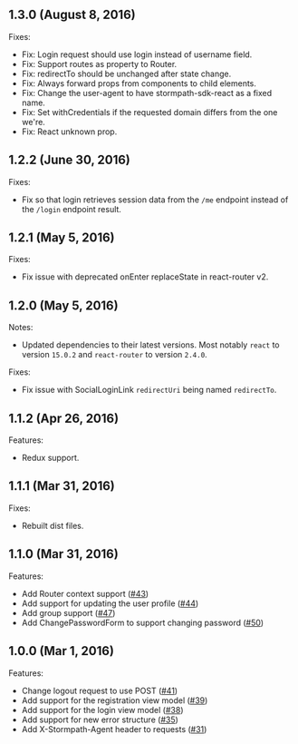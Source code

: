 ## 1.3.0 (August 8, 2016)

Fixes:

  - Fix: Login request should use login instead of username field.
  - Fix: Support routes as property to Router.
  - Fix: redirectTo should be unchanged after state change.
  - Fix: Always forward props from components to child elements.
  - Fix: Change the user-agent to have stormpath-sdk-react as a fixed name.
  - Fix: Set withCredentials if the requested domain differs from the one we're.
  - Fix: React unknown prop.

## 1.2.2 (June 30, 2016)

Fixes:

  - Fix so that login retrieves session data from the `/me` endpoint instead of the `/login` endpoint result.

## 1.2.1 (May 5, 2016)

Fixes:

  - Fix issue with deprecated onEnter replaceState in react-router v2.

## 1.2.0 (May 5, 2016)

Notes:

  - Updated dependencies to their latest versions. Most notably `react` to
  version `15.0.2` and `react-router` to version `2.4.0`.

Fixes:

  - Fix issue with SocialLoginLink `redirectUri` being named `redirectTo`.

## 1.1.2 (Apr 26, 2016)

Features:

  - Redux support.

## 1.1.1 (Mar 31, 2016)

Fixes:

  - Rebuilt dist files.

## 1.1.0 (Mar 31, 2016)

Features:

  - Add Router context support ([#43](https://github.com/stormpath/stormpath-sdk-react/pull/43))
  - Add support for updating the user profile ([#44](https://github.com/stormpath/stormpath-sdk-react/pull/44))
  - Add group support ([#47](https://github.com/stormpath/stormpath-sdk-react/pull/47))
  - Add ChangePasswordForm to support changing password ([#50](https://github.com/stormpath/stormpath-sdk-react/pull/50))

## 1.0.0 (Mar 1, 2016)

Features:

  - Change logout request to use POST ([#41](https://github.com/stormpath/stormpath-sdk-react/pull/41))
  - Add support for the registration view model ([#39](https://github.com/stormpath/stormpath-sdk-react/pull/39))
  - Add support for the login view model ([#38](https://github.com/stormpath/stormpath-sdk-react/pull/38))
  - Add support for new error structure ([#35](https://github.com/stormpath/stormpath-sdk-react/pull/35))
  - Add X-Stormpath-Agent header to requests ([#31](https://github.com/stormpath/stormpath-sdk-react/pull/31))
